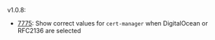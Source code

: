 v1.0.8:

* [7775](https://github.com/truecharts/charts/issues/7775): Show correct values for `cert-manager` when DigitalOcean or RFC2136 are selected